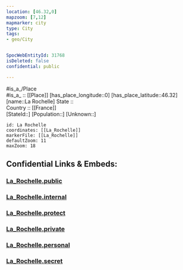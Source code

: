 ```yaml
---
location: [46.32,0] 
mapzoom: [7,12] 
mapmarker: city 
type: City
tags:
- geo/City


SpocWebEntityId: 31768
isDeleted: false
confidential: public

---
```

#is_a_/Place  
#is_a_ :: [[Place]] 
[has_place_longitude::0] 
[has_place_latitude::46.32] 
[name::La Rochelle] 
State ::  
Country :: [[France]]  
[StateId::] 
[Population::] 
[Unknown::] 


```leaflet
id: La Rochelle
coordinates: [[La_Rochelle]] 
markerFile: [[La_Rochelle]] 
defaultZoom: 11 
maxZoom: 18
```


## Confidential Links & Embeds: 

### [La_Rochelle.public](/_public/\Earth\Continent\Europe\Europe~West\France\regions~France\Nouvelle-Aquitaine\departments~Aquitaine\Deux-Sèvres\communes~Deux-Sèvres\Niort\cities~NiortLa_Rochelle.public.md) 

### [La_Rochelle.internal](/_internal/\Earth\Continent\Europe\Europe~West\France\regions~France\Nouvelle-Aquitaine\departments~Aquitaine\Deux-Sèvres\communes~Deux-Sèvres\Niort\cities~NiortLa_Rochelle.internal.md) 

### [La_Rochelle.protect](/_protect/\Earth\Continent\Europe\Europe~West\France\regions~France\Nouvelle-Aquitaine\departments~Aquitaine\Deux-Sèvres\communes~Deux-Sèvres\Niort\cities~NiortLa_Rochelle.protect.md) 

### [La_Rochelle.private](/_private/\Earth\Continent\Europe\Europe~West\France\regions~France\Nouvelle-Aquitaine\departments~Aquitaine\Deux-Sèvres\communes~Deux-Sèvres\Niort\cities~NiortLa_Rochelle.private.md) 

### [La_Rochelle.personal](/_personal/\Earth\Continent\Europe\Europe~West\France\regions~France\Nouvelle-Aquitaine\departments~Aquitaine\Deux-Sèvres\communes~Deux-Sèvres\Niort\cities~NiortLa_Rochelle.personal.md) 

### [La_Rochelle.secret](/_secret/\Earth\Continent\Europe\Europe~West\France\regions~France\Nouvelle-Aquitaine\departments~Aquitaine\Deux-Sèvres\communes~Deux-Sèvres\Niort\cities~NiortLa_Rochelle.secret.md)

